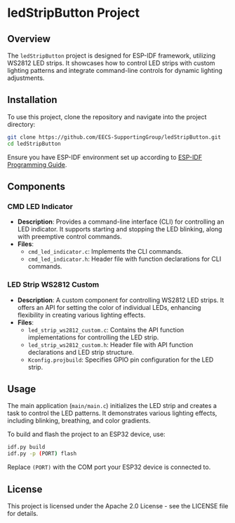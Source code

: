 # ledStripButton Project

## Overview
The `ledStripButton` project is designed for ESP-IDF framework, utilizing WS2812 LED strips. It showcases how to control LED strips with custom lighting patterns and integrate command-line controls for dynamic lighting adjustments.

## Installation

To use this project, clone the repository and navigate into the project directory:

```bash
git clone https://github.com/EECS-SupportingGroup/ledStripButton.git
cd ledStripButton
```

Ensure you have ESP-IDF environment set up according to [ESP-IDF Programming Guide](https://docs.espressif.com/projects/esp-idf/en/latest/esp32/get-started/index.html).

## Components

### CMD LED Indicator

- **Description**: Provides a command-line interface (CLI) for controlling an LED indicator. It supports starting and stopping the LED blinking, along with preemptive control commands.
- **Files**:
  - `cmd_led_indicator.c`: Implements the CLI commands.
  - `cmd_led_indicator.h`: Header file with function declarations for CLI commands.

### LED Strip WS2812 Custom

- **Description**: A custom component for controlling WS2812 LED strips. It offers an API for setting the color of individual LEDs, enhancing flexibility in creating various lighting effects.
- **Files**:
  - `led_strip_ws2812_custom.c`: Contains the API function implementations for controlling the LED strip.
  - `led_strip_ws2812_custom.h`: Header file with API function declarations and LED strip structure.
  - `Kconfig.projbuild`: Specifies GPIO pin configuration for the LED strip.

## Usage

The main application (`main/main.c`) initializes the LED strip and creates a task to control the LED patterns. It demonstrates various lighting effects, including blinking, breathing, and color gradients.

To build and flash the project to an ESP32 device, use:

```bash
idf.py build
idf.py -p (PORT) flash
```

Replace `(PORT)` with the COM port your ESP32 device is connected to.

## License

This project is licensed under the Apache 2.0 License - see the LICENSE file for details.